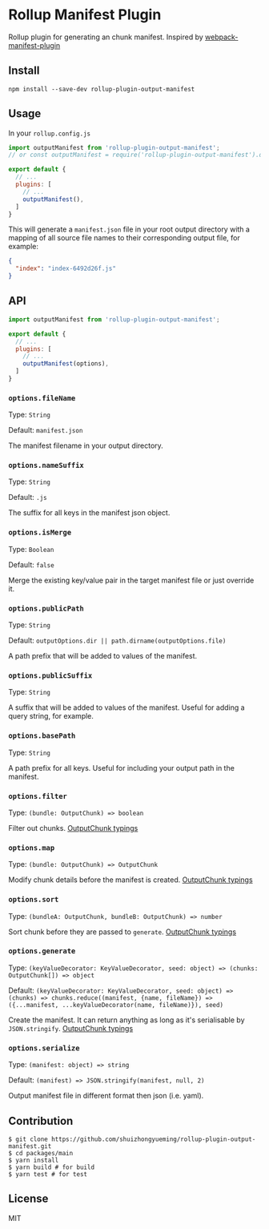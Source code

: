 # Rollup Manifest Plugin

Rollup plugin for generating an chunk manifest. Inspired by [webpack-manifest-plugin](https://github.com/danethurber/webpack-manifest-plugin)

## Install

```shell
npm install --save-dev rollup-plugin-output-manifest
```

## Usage

In your `rollup.config.js`

```javascript
import outputManifest from 'rollup-plugin-output-manifest';
// or const outputManifest = require('rollup-plugin-output-manifest').default;

export default {
  // ...
  plugins: [
    // ...
    outputManifest(),
  ]
}
```

This will generate a `manifest.json` file in your root output directory with a mapping of all source file names to their corresponding output file, for example:

```json
{
  "index": "index-6492d26f.js"
}
```

## API

```javascript
import outputManifest from 'rollup-plugin-output-manifest';

export default {
  // ...
  plugins: [
    // ...
    outputManifest(options),
  ]
}
```

### `options.fileName`

Type: `String`

Default: `manifest.json`

The manifest filename in your output directory.

### `options.nameSuffix`

Type: `String`

Default: `.js`

The suffix for all keys in the manifest json object.

### `options.isMerge`

Type: `Boolean`

Default: `false`

Merge the existing key/value pair in the target manifest file or just override it.

### `options.publicPath`

Type: `String`

Default: `outputOptions.dir || path.dirname(outputOptions.file)`

A path prefix that will be added to values of the manifest.

### `options.publicSuffix`

Type: `String`

A suffix that will be added to values of the manifest. Useful for adding a query string, for example.

### `options.basePath`

Type: `String`

A path prefix for all keys. Useful for including your output path in the manifest.

### `options.filter`

Type: `(bundle: OutputChunk) => boolean`

Filter out chunks. [OutputChunk typings][1]


### `options.map`

Type: `(bundle: OutputChunk) => OutputChunk`

Modify chunk details before the manifest is created. [OutputChunk typings][1]

### `options.sort`

Type: `(bundleA: OutputChunk, bundleB: OutputChunk) => number`

Sort chunk before they are passed to `generate`. [OutputChunk typings][1]

### `options.generate`

Type: `(keyValueDecorator: KeyValueDecorator, seed: object) => (chunks: OutputChunk[]) => object`

Default: `(keyValueDecorator: KeyValueDecorator, seed: object) => (chunks) => chunks.reduce((manifest, {name, fileName}) => ({...manifest, ...keyValueDecorator(name, fileName)}), seed)`

Create the manifest. It can return anything as long as it's serialisable by `JSON.stringify`. [OutputChunk typings][1]

### `options.serialize`

Type: `(manifest: object) => string`

Default: `(manifest) => JSON.stringify(manifest, null, 2)`

Output manifest file in different format then json (i.e. yaml).

## Contribution

```shell
$ git clone https://github.com/shuizhongyueming/rollup-plugin-output-manifest.git
$ cd packages/main
$ yarn install
$ yarn build # for build
$ yarn test # for test
```

## License

MIT

[1]: https://github.com/rollup/rollup/blob/e66d7be5e736e7b47c6e8ac5cb7c6365903baeff/src/rollup/types.d.ts#L497

